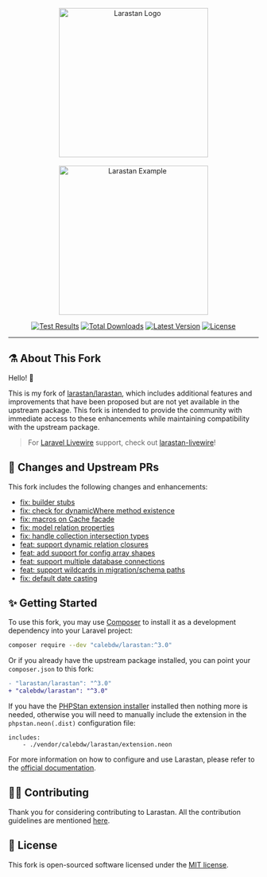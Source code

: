 <p align="center">
    <img src="https://raw.githubusercontent.com/calebdw/larastan/master/docs/logo.png" alt="Larastan Logo" width="300">
    <br><br>
    <img src="https://raw.githubusercontent.com/calebdw/larastan/master/docs/example.png" alt="Larastan Example" height="300">
</p>

<p align="center">
  <a href="https://github.com/calebdw/larastan/actions"><img src="https://github.com/calebdw/larastan/actions/workflows/tests.yml/badge.svg" alt="Test Results"></a>
  <a href="https://packagist.org/packages/calebdw/larastan"><img src="https://img.shields.io/packagist/dt/calebdw/larastan.svg" alt="Total Downloads"></a>
  <a href="https://packagist.org/packages/calebdw/larastan"><img src="https://img.shields.io/packagist/v/calebdw/larastan.svg" alt="Latest Version"></a>
  <a href="https://github.com/calebdw/larastan/blob/master/LICENSE.md"><img src="https://img.shields.io/github/license/calebdw/larastan" alt="License"></a>
</p>

------

## ⚗️ About This Fork

Hello! 👋

This is my fork of [larastan/larastan][larastan], which includes additional features and improvements that have been proposed but are not yet available in the upstream package.
This fork is intended to provide the community with immediate access to these enhancements while maintaining compatibility with the upstream package.

> For [Laravel Livewire][livewire] support, check out [larastan-livewire][larastan-livewire]!

## 🔄 Changes and Upstream PRs

This fork includes the following changes and enhancements:

- [fix: builder stubs](https://github.com/larastan/larastan/pull/2180)
- [fix: check for dynamicWhere method existence](https://github.com/larastan/larastan/pull/2175)
- [fix: macros on Cache facade](https://github.com/larastan/larastan/pull/2143)
- [fix: model relation properties](https://github.com/larastan/larastan/pull/2138)
- [fix: handle collection intersection types](https://github.com/larastan/larastan/pull/2058)
- [feat: support dynamic relation closures](https://github.com/larastan/larastan/pull/2048)
- [feat: add support for config array shapes](https://github.com/larastan/larastan/pull/2004)
- [feat: support multiple database connections](https://github.com/larastan/larastan/pull/1879)
- [feat: support wildcards in migration/schema paths](https://github.com/larastan/larastan/pull/2031)
- [fix: default date casting](https://github.com/larastan/larastan/pull/1842)
<!-- - [fix: make TGet covariant on Attribute stub](https://github.com/larastan/larastan/pull/2014) -->

## ✨ Getting Started

To use this fork, you may use [Composer][composer] to install it as a development dependency into your Laravel project:

```bash
composer require --dev "calebdw/larastan:^3.0"
```

Or if you already have the upstream package installed, you can point your `composer.json` to this fork:

```diff
- "larastan/larastan": "^3.0"
+ "calebdw/larastan": "^3.0"
```

If you have the [PHPStan extension installer](https://phpstan.org/user-guide/extension-library#installing-extensions) installed then nothing more is needed, otherwise you will need to manually include the extension in the `phpstan.neon(.dist)` configuration file:

```neon
includes:
    - ./vendor/calebdw/larastan/extension.neon
```

For more information on how to configure and use Larastan, please refer to the [official documentation][larastan].

## 👊🏻 Contributing

Thank you for considering contributing to Larastan. All the contribution guidelines are mentioned [here](CONTRIBUTING.md).

## 📄 License

This fork is open-sourced software licensed under the [MIT license](LICENSE.md).

<!-- links -->
[composer]: https://getcomposer.org
[larastan]: https://github.com/larastan/larastan
[larastan-livewire]: https://github.com/calebdw/larastan-livewire
[livewire]: https://github.com/livewire/livewire
